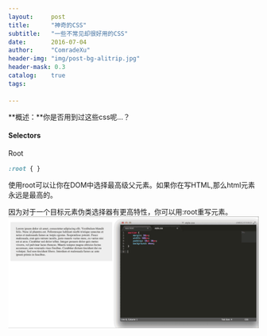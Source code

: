 ```yaml
---
layout:     post
title:      "神奇的CSS"
subtitle:   "一些不常见却很好用的CSS"
date:       2016-07-04
author:     "ComradeXu"
header-img: "img/post-bg-alitrip.jpg"
header-mask: 0.3
catalog:    true
tags:
    
---
```


**概述：**你是否用到过这些css呢...？

#### Selectors
Root
```scss
:root { }
```
使用root可以让你在DOM中选择最高级父元素。如果你在写HTML,那么html元素永远是最高的。

因为对于一个目标元素伪类选择器有更高特性，你可以用:root重写<html>元素。
<img src="img/gif1.gif" />


